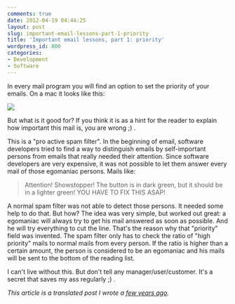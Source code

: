 ```yaml
---
comments: true
date: 2012-04-19 04:44:25
layout: post
slug: important-email-lessons-part-1-priority
title: 'Important email lessons, part 1: priority'
wordpress_id: 800
categories:
- Development
- Software
---
```


In every mail program you will find an option to set the priority of your emails. On a mac it looks like this:

[![](http://bitboxer.de/wp-content/uploads/Bildschirmfoto-2012-04-19-um-06.06.41.png)](http://bitboxer.de/wp-content/uploads/Bildschirmfoto-2012-04-19-um-06.06.41.png)

But what is it good for? If you think it is as a hint for the reader to explain how important this mail is, you are wrong ;) .

This is a "pro active spam filter". In the beginning of email, software developers tried to find a way to distinguish emails by self-important persons from emails that really needed their attention. Since software developers are very expensive, it was not possible to let them answer every mail of those egomaniac persons. Mails like:



> Attention! Showstopper! The button is in dark green, but it should be in a lighter green! YOU HAVE TO FIX THIS ASAP!



A normal spam filter was not able to detect those persons. It needed some help to do that. But how? The idea was very simple, but worked out great: a egomaniac will always try to get his mail answered as soon as possible. And he will try everything to cut the line. That's the reason why that "priority" field was invented. The spam filter only has to check the ratio of "high priority" mails to normal mails from every person. If the ratio is higher than a certain amount, the person is considered to be an egomaniac and his mails will be sent to the bottom of the reading list.

I can't live without this. But don't tell any manager/user/customer. It's a secret that saves my ass regularly ;) .

_This article is a translated post I wrote a [few years ago](http://blog.wannawork.de/2007/04/21/wichtige_lektion_zum_thema_email_1_prior/)._
